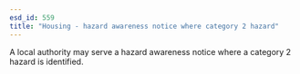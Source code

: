 ```yaml
---
esd_id: 559
title: "Housing - hazard awareness notice where category 2 hazard"
---
```


A local authority may serve a hazard awareness notice where a category 2 hazard is identified.

